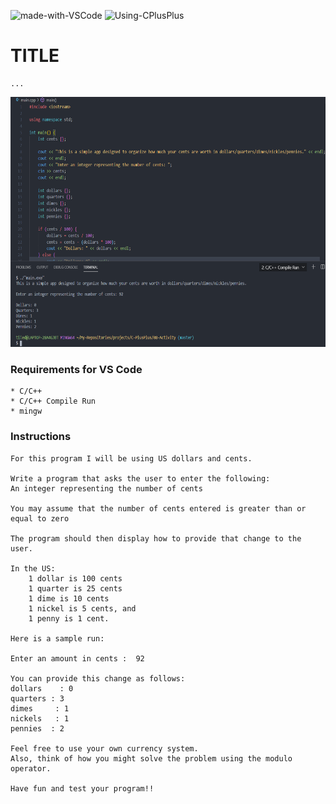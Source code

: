 ![made-with-VSCode](https://img.shields.io/badge/Made%20With-VS%20Code-green)  ![Using-CPlusPlus](https://img.shields.io/badge/Using-C%2B%2B-ff69b4)

# TITLE
    ...

<img src="./assets/screenshot.png"
     alt="Img"
     style="margin-right: 10px; height: 400px;" />

### Requirements for VS Code
    * C/C++
    * C/C++ Compile Run
    * mingw


### Instructions
    For this program I will be using US dollars and cents.
	
    Write a program that asks the user to enter the following:
	An integer representing the number of cents 
    	
	You may assume that the number of cents entered is greater than or equal to zero
    
	The program should then display how to provide that change to the user.
	
	In the US:
		1 dollar is 100 cents
		1 quarter is 25 cents
		1 dime is 10 cents
		1 nickel is 5 cents, and
		1 penny is 1 cent.
		
	Here is a sample run:
	
	Enter an amount in cents :  92
	
	You can provide this change as follows:
	dollars    : 0
	quarters : 3
	dimes     : 1
	nickels   : 1
	pennies  : 2
	
	Feel free to use your own currency system.
	Also, think of how you might solve the problem using the modulo operator.

	Have fun and test your program!!